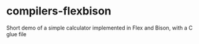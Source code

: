 # compilers-flexbison
Short demo of a simple calculator implemented in Flex and Bison, with a C glue file

